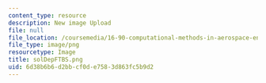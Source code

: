 ```yaml
---
content_type: resource
description: New image Upload
file: null
file_location: /coursemedia/16-90-computational-methods-in-aerospace-engineering-spring-2014/6d38b6b6d2bbcf0de7583d863fc5b9d2_solDepFTBS.png
file_type: image/png
resourcetype: Image
title: solDepFTBS.png
uid: 6d38b6b6-d2bb-cf0d-e758-3d863fc5b9d2
---
```

